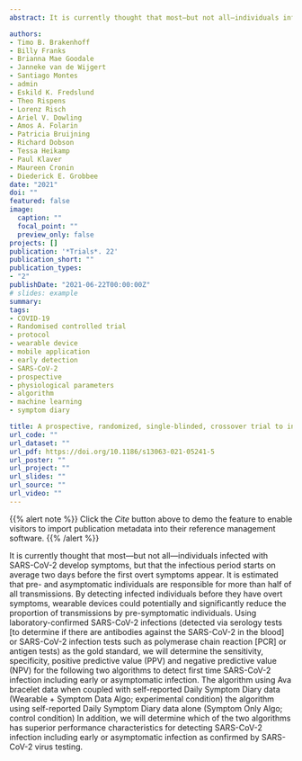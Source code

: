 ```yaml
---
abstract: It is currently thought that most—but not all—individuals infected with SARS-CoV-2 develop symptoms, but that the infectious period starts on average two days before the first overt symptoms appear. It is estimated that pre- and asymptomatic individuals are responsible for more than half of all transmissions. By detecting infected individuals before they have overt symptoms, wearable devices could potentially and significantly reduce the proportion of transmissions by pre-symptomatic individuals. Using laboratory-confirmed SARS-CoV-2 infections (detected via serology tests [to determine if there are antibodies against the SARS-CoV-2 in the blood] or SARS-CoV-2 infection tests such as polymerase chain reaction [PCR] or antigen tests) as the gold standard, we will determine the sensitivity, specificity, positive predictive value (PPV) and negative predictive value (NPV) for the following two algorithms to detect first time SARS-CoV-2 infection including early or asymptomatic infection. The algorithm using Ava bracelet data when coupled with self-reported Daily Symptom Diary data (Wearable + Symptom Data Algo; experimental condition) the algorithm using self-reported Daily Symptom Diary data alone (Symptom Only Algo; control condition) In addition, we will determine which of the two algorithms has superior performance characteristics for detecting SARS-CoV-2 infection including early or asymptomatic infection as confirmed by SARS-CoV-2 virus testing.

authors:
- Timo B. Brakenhoff
- Billy Franks
- Brianna Mae Goodale 
- Janneke van de Wijgert
- Santiago Montes 
- admin
- Eskild K. Fredslund
- Theo Rispens 
- Lorenz Risch
- Ariel V. Dowling 
- Amos A. Folarin
- Patricia Bruijning
- Richard Dobson
- Tessa Heikamp 
- Paul Klaver
- Maureen Cronin
- Diederick E. Grobbee
date: "2021"
doi: ""
featured: false
image:
  caption: ""
  focal_point: ""
  preview_only: false
projects: []
publication: '*Trials*. 22'
publication_short: ""
publication_types:
- "2"
publishDate: "2021-06-22T00:00:00Z"
# slides: example
summary: 
tags:
- COVID-19
- Randomised controlled trial
- protocol
- wearable device
- mobile application
- early detection
- SARS-CoV-2
- prospective
- physiological parameters
- algorithm
- machine learning
- symptom diary

title: A prospective, randomized, single-blinded, crossover trial to investigate the effect of a wearable device in addition to a daily symptom diary for the remote early detection of SARS-CoV-2 infections (COVID-RED)
url_code: ""
url_dataset: ""
url_pdf: https://doi.org/10.1186/s13063-021-05241-5
url_poster: ""
url_project: ""
url_slides: ""
url_source: ""
url_video: ""
---
```


{{% alert note %}}
Click the *Cite* button above to demo the feature to enable visitors to import publication metadata into their reference management software.
{{% /alert %}}

<!--{{% alert note %}}
#Click the *Slides* button above to demo Academic's Markdown slides feature.
{{% /alert %}}-->

<!--Supplementary notes can be added here, including [code and math](https://sourcethemes.com/academic/docs/writing-markdown-latex/). -->
It is currently thought that most—but not all—individuals infected with SARS-CoV-2 develop symptoms, but that the infectious period starts on average two days before the first overt symptoms appear. It is estimated that pre- and asymptomatic individuals are responsible for more than half of all transmissions. By detecting infected individuals before they have overt symptoms, wearable devices could potentially and significantly reduce the proportion of transmissions by pre-symptomatic individuals. Using laboratory-confirmed SARS-CoV-2 infections (detected via serology tests [to determine if there are antibodies against the SARS-CoV-2 in the blood] or SARS-CoV-2 infection tests such as polymerase chain reaction [PCR] or antigen tests) as the gold standard, we will determine the sensitivity, specificity, positive predictive value (PPV) and negative predictive value (NPV) for the following two algorithms to detect first time SARS-CoV-2 infection including early or asymptomatic infection. The algorithm using Ava bracelet data when coupled with self-reported Daily Symptom Diary data (Wearable + Symptom Data Algo; experimental condition) the algorithm using self-reported Daily Symptom Diary data alone (Symptom Only Algo; control condition) In addition, we will determine which of the two algorithms has superior performance characteristics for detecting SARS-CoV-2 infection including early or asymptomatic infection as confirmed by SARS-CoV-2 virus testing.
